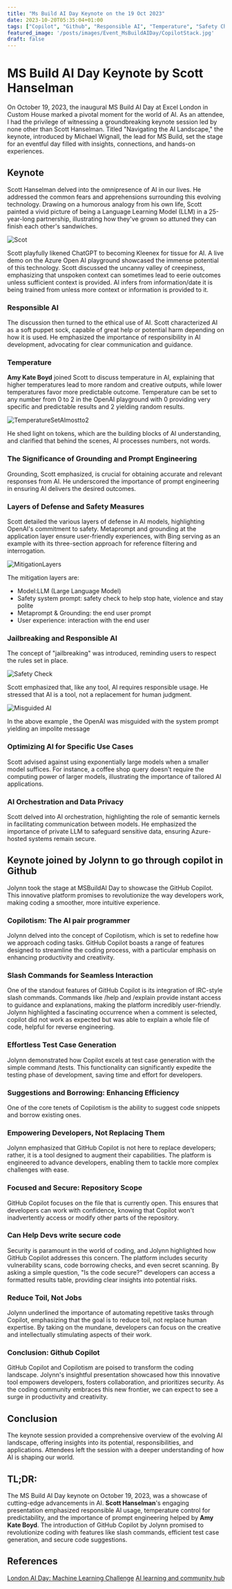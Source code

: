 ```yaml
---
title: "Ms Build AI Day Keynote on the 19 Oct 2023"
date: 2023-10-20T05:35:04+01:00
tags: ["Copilot", "Github", "Responsible AI", "Temperature", "Safety Checks","Prompt Enginnering", "Grounding","Efficiency"]
featured_image: '/posts/images/Event_MsBuildAIDay/CopilotStack.jpg'
draft: false
---
```


# MS Build AI Day Keynote by Scott Hanselman

On October 19, 2023, the inaugural MS Build AI Day at Excel London in Custom House marked a pivotal moment for the world of AI. As an attendee, I had the privilege of witnessing a groundbreaking keynote session led by none other than Scott Hanselman. Titled "Navigating the AI Landscape," the keynote, introduced by Michael Wignall, the lead for MS Build, set the stage for an eventful day filled with insights, connections, and hands-on experiences.

## Keynote

Scott Hanselman delved into the omnipresence of AI in our lives. He addressed the common fears and apprehensions surrounding this evolving technology. Drawing on a humorous analogy from his own life, Scott painted a vivid picture of being a Language Learning Model (LLM) in a 25-year-long partnership, illustrating how they've grown so attuned they can finish each other's sandwiches.

![Scot](../images/Event_MsBuildAIDay/Scot.jpg)

Scott playfully likened ChatGPT to becoming Kleenex for tissue for AI. A live demo on the Azure Open AI playground showcased the immense potential of this technology. Scott discussed the uncanny valley of creepiness, emphasizing that unspoken context can sometimes lead to eerie outcomes unless sufficient context is provided. AI infers from information/date it is being trained from unless more context or information is provided to it.

### Responsible AI

The discussion then turned to the ethical use of AI. Scott characterized AI as a soft puppet sock, capable of great help or potential harm depending on how it is used. He emphasized the importance of responsibility in AI development, advocating for clear communication and guidance.

### Temperature

**Amy Kate Boyd** joined Scott to discuss temperature in AI, explaining that higher temperatures lead to more random and creative outputs, while lower temperatures favor more predictable outcome. Temperature can be set to any number from 0 to 2 in the OpenAI playground with 0 providing very specific and predictable results and 2 yielding random results.

![TemperatureSetAlmostto2](../images/Event_MsBuildAIDay/TemperatureSetAlmostto2.jpg)  

He shed light on tokens, which are the building blocks of AI understanding, and clarified that behind the scenes, AI processes numbers, not words.

### The Significance of Grounding and Prompt Engineering

Grounding, Scott emphasized, is crucial for obtaining accurate and relevant responses from AI. He underscored the importance of prompt engineering in ensuring AI delivers the desired outcomes.

### Layers of Defense and Safety Measures

Scott detailed the various layers of defense in AI models, highlighting OpenAI's commitment to safety. Metaprompt and grounding at the application layer ensure user-friendly experiences, with Bing serving as an example with its three-section approach for reference filtering and interrogation.

![MitigationLayers](../images/Event_MsBuildAIDay/MitigationLayers.jpg)

The mitigation layers are:

- Model:LLM (Large Language Model) 
- Safety system prompt: safety check to help stop hate, violence and stay polite
- Metaprompt & Grounding: the end user prompt
- User experience: interaction with the end user

### Jailbreaking and Responsible AI

The concept of "jailbreaking" was introduced, reminding users to respect the rules set in place. 

![Safety Check](../images/Event_MsBuildAIDay/ExampleOf_SafetyCHeck.jpg)

Scott emphasized that, like any tool, AI requires responsible usage. He stressed that AI is a tool, not a replacement for human judgment.

![Misguided AI](../images/Event_MsBuildAIDay/ResponseIfMisguided.jpg)

In the above example , the OpenAI was misguided with the system prompt yielding an impolite message

### Optimizing AI for Specific Use Cases

Scott advised against using exponentially large models when a smaller model suffices. For instance, a coffee shop query doesn't require the computing power of larger models, illustrating the importance of tailored AI applications.

### AI Orchestration and Data Privacy

Scott delved into AI orchestration, highlighting the role of semantic kernels in facilitating communication between models. He emphasized the importance of private LLM to safeguard sensitive data, ensuring Azure-hosted systems remain secure.

## Keynote joined by Jolynn to go through copilot in Github

Jolynn took the stage at MSBuildAI Day to showcase the GitHub Copilot. This innovative platform promises to revolutionize the way developers work, making coding a smoother, more intuitive experience.

### Copilotism: The AI pair programmer

Jolynn delved into the concept of Copilotism, which is set to redefine how we approach coding tasks. GitHub Copilot boasts a range of features designed to streamline the coding process, with a particular emphasis on enhancing productivity and creativity.

### Slash Commands for Seamless Interaction

One of the standout features of GitHub Copilot is its integration of IRC-style slash commands. Commands like /help and /explain provide instant access to guidance and explanations, making the platform incredibly user-friendly. Jolynn highlighted a fascinating occurrence when a comment is selected, copilot did not work as expected but was able to explain a whole file of code, helpful for reverse engineering.

### Effortless Test Case Generation

Jolynn demonstrated how Copilot excels at test case generation with the simple command /tests. This functionality can significantly expedite the testing phase of development, saving time and effort for developers.

### Suggestions and Borrowing: Enhancing Efficiency

One of the core tenets of Copilotism is the ability to suggest code snippets and borrow existing ones. 

### Empowering Developers, Not Replacing Them

Jolynn emphasized that GitHub Copilot is not here to replace developers; rather, it is a tool designed to augment their capabilities. The platform is engineered to advance developers, enabling them to tackle more complex challenges with ease.

### Focused and Secure: Repository Scope

GitHub Copilot focuses on the file that is currently open. This ensures that developers can work with confidence, knowing that Copilot won't inadvertently access or modify other parts of the repository.

### Can Help Devs write secure code

Security is paramount in the world of coding, and Jolynn highlighted how GitHub Copilot addresses this concern. The platform includes security vulnerability scans, code borrowing checks, and even secret scanning. By asking a simple question, "Is the code secure?" developers can access a formatted results table, providing clear insights into potential risks.

### Reduce Toil, Not Jobs

Jolynn underlined the importance of automating repetitive tasks through Copilot, emphasizing that the goal is to reduce toil, not replace human expertise. By taking on the mundane, developers can focus on the creative and intellectually stimulating aspects of their work.

### Conclusion: Github Copilot 

GitHub Copilot and Copilotism are poised to transform the coding landscape. Jolynn's insightful presentation showcased how this innovative tool empowers developers, fosters collaboration, and prioritizes security. As the coding community embraces this new frontier, we can expect to see a surge in productivity and creativity.


## Conclusion

The keynote session provided a comprehensive overview of the evolving AI landscape, offering insights into its potential, responsibilities, and applications. Attendees left the session with a deeper understanding of how AI is shaping our world.

## TL;DR:

The MS Build AI Day keynote on October 19, 2023, was a showcase of cutting-edge advancements in AI. **Scott Hanselman**'s engaging presentation emphasized responsible AI usage, temperature control for predictability, and the importance of prompt engineering helped by **Amy Kate Boyd**. The introduction of GitHub Copilot by Jolynn promised to revolutionize coding with features like slash commands, efficient test case generation, and secure code suggestions.

## References

[London AI Day: Machine Learning Challenge](aka.ms/londoncsc) 
[AI learning and community hub](aka.ms/learnmicrosoftai)
